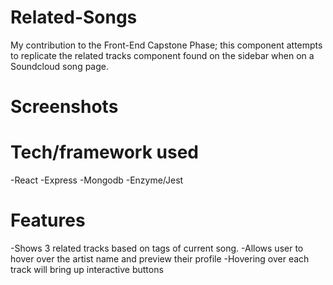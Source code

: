 # Related-Songs
  My contribution to the Front-End Capstone Phase; this component attempts to replicate the related tracks component found on the sidebar when on a Soundcloud song page. 

# Screenshots
  <blockquote class="imgur-embed-pub" lang="en" data-id="a/vBUAH8T" data-context="false" ><a href="//imgur.com/a/vBUAH8T"></a></blockquote><script async src="//s.imgur.com/min/embed.js" charset="utf-8"></script>

# Tech/framework used
  -React
  -Express
  -Mongodb
  -Enzyme/Jest

# Features
  -Shows 3 related tracks based on tags of current song. 
  -Allows user to hover over the artist name and preview their profile
  -Hovering over each track will bring up interactive buttons
